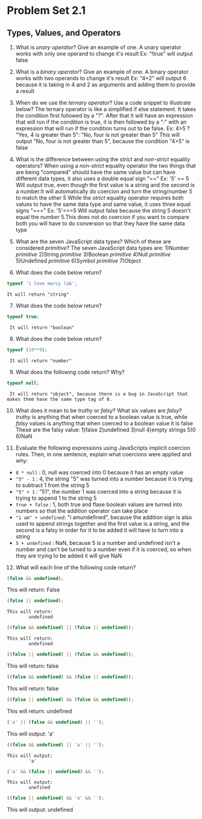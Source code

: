 # Problem Set 2.1
## Types, Values, and Operators

1. What is _unary operator_? Give an example of one.
    A unary operator works with only one operand to change it's result
        Ex:
            "!true"
            will output false

2. What is a _binary operator_? Give an example of one.
    A binary operator works with two operands to change it's result
        Ex:
            "4+2" 
            will output 6 because it is taking in 4 and 2 as arguments and adding them to provide a result

3. When do we use the _ternary operator_? Use a code snippet to illustrate below?
    The ternary operator is like a simplified if else statement. It takes the condition first followed by a "?". 
    After that it will have an expression that will run if the condition is true, it is then followed by a ":" with
    an expression that will run if the condition turns out to be false.
                Ex:
                4>5 ? "Yes, 4 is greater than 5": "No, four is not greater than 5"
                This will output "No, four is not greater than 5", because the condition "4>5" is false

4. What is the difference between using the _strict_ and _non-strict_ equality operators?
    When using a _non-strict_ equality operator the two things that are being "compared" should have the same value but
    can have different data types, it also uses a double equal sign "=="
        Ex:
            '5' == 5 
            Will output true, even though the first value is a string and the second is a number.It will automatically do
            coercion and turn the string/number 5 to match the other 5
    While the _strict_ equality operator requires both values to have the same data type and same value, it uses three 
    equal signs "==="
        Ex: 
            '5'===5
            Will output false because the string 5 doesn't equal the number 5.This does not do coercion if you want to compare 
            both you will have to do conversion so that they have the same data type

5. What are the seven JavaScript data types? Which of these are considered _primitive_?
    The seven JavaScript data types are:
        1)Number _primitive_
        2)String _primitive_
        3)Boolean _primitive_
        4)Null _primitive_
        5)Undefined _primitive_
        6)Symbol _primitive_
        7)Object
    
6. What does the code below return?
  ```javascript
  typeof 'i love marcy lab';
  ```
    It will return "string"

7. What does the code below return?
  ```javascript
  typeof true;
  ```
     It will return "boolean"

8. What does the code below return?
  ```javascript
  typeof (10**9);
  ```
     It will return "number"

9. What does the following code return? Why?
  ```javascript
  typeof null;
  ```
     It will return "object", because there is a bug in JavaScript that makes them have the same type tag of 0.

10. What does it mean to be _truthy_ or _falsy_? What six values are _falsy_?
    _truthy_ is anything that when coerced to a boolean value is true, while _falsy_ values is anything that when coerced to a boolean
    value it is false
    These are the falsy value:
        1)false 
        2)undefined
        3)null
        4)empty strings
        5)0
        6)NaN

11. Evaluate the following expressions using JavaScripts implicit coercion rules. Then, in one sentence, explain what coercions were applied and why:
  * `8 * null` : 0, null was coerced into 0 because it has an empty value
  * `"5" - 1` : 4, the string "5" was turned into a number because it is trying to subtract 1 from the string 5
  * `"5" + 1` : "51", the number 1 was coerced into a string because it is trying to append 1 to the string 5
  * `true + false` : 1, both true and flase boolean values are turned into numbers so that the addition operator can take place
  * `"i am" + undefined`: "i amundefined", because the addition sign is also used to append strings together and the first value is a string,
                          and the second is a falsy in order for it to be added it will have to turn into a string
  * `5 + undefined` : NaN, because 5 is a number and undefined isn't a number and can't be turned to a number even if it is coerced,
                      so when they are trying to be added it will give NaN

12. What will each line of the following code return?
   ```javascript
   (false && undefined);
   ``` 
   This will return:
            False
   ```javascript
   (false || undefined);
   ```
    This will return:
            undefined
   ```javascript
   ((false && undefined) || (false || undefined));
   ```
    This will return:
            undefined

   ```javascript
   ((false || undefined) || (false && undefined));
   ```
   This will return:
            false
   ```javascript
   ((false && undefined) && (false || undefined));
   ```
   This will return:
            false

   ```javascript
   ((false || undefined) && (false && undefined));
   ```
   This will return:
            undefined

   ```javascript
   ('a' || (false && undefined) || '');
   ```
   This will output:
            'a'

   ```javascript
   ((false && undefined) || 'a' || '');
   ```
    This will output:
            'a'
   ```javascript
   ('a' && (false || undefined) && '');
   ```
    This will output:
            unefined
   ```javascript
   ((false || undefined) && 'a' && '');
   ```
   This will output:
            undefined
